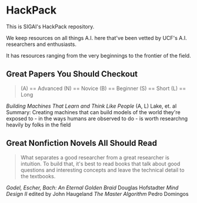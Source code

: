 # HackPack
This is SIGAI's HackPack repository.

We keep resources on all things A.I. here that've been vetted by UCF's A.I. researchers and enthusiasts. 

It has resources ranging from the very beginnings to the frontier of the field.

## Great Papers You Should Checkout
> (A) == Advanced (N) == Novice (B) == Beginner (S) == Short (L) == Long

*Building Machines That Learn and Think Like People* (A, L) Lake, et. al
Summary: Creating machines that can build models of the world they're exposed to - in the ways humans are observed to do - is worth researchng heavily by folks in the field

## Great Nonfiction Novels All Should Read
> What separates a good researcher from a great researcher is intuition. To build that, it's best to read books that talk about good questions and interesting concepts and leave the technical detail to the textbooks.

*Godel, Escher, Bach: An Eternal Golden Braid* Douglas Hofstadter 
*Mind Design II* edited by John Haugeland
*The Master Algorithm* Pedro Domingos
